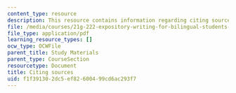 ```yaml
---
content_type: resource
description: This resource contains information regarding citing sources.
file: /media/courses/21g-222-expository-writing-for-bilingual-students-fall-2002/f1f391302dc5ef82600499cd6ac293f7_MIT21G_222F02_citing_sourc.pdf
file_type: application/pdf
learning_resource_types: []
ocw_type: OCWFile
parent_title: Study Materials
parent_type: CourseSection
resourcetype: Document
title: Citing sources
uid: f1f39130-2dc5-ef82-6004-99cd6ac293f7
---
```

